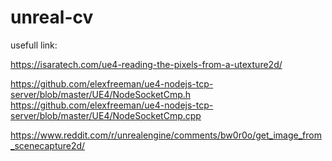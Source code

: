 # unreal-cv

usefull link:

https://isaratech.com/ue4-reading-the-pixels-from-a-utexture2d/

https://github.com/elexfreeman/ue4-nodejs-tcp-server/blob/master/UE4/NodeSocketCmp.h
https://github.com/elexfreeman/ue4-nodejs-tcp-server/blob/master/UE4/NodeSocketCmp.cpp

https://www.reddit.com/r/unrealengine/comments/bw0r0o/get_image_from_scenecapture2d/
